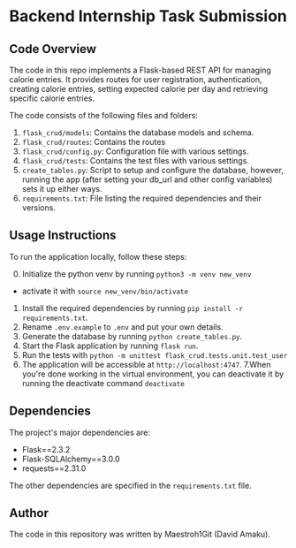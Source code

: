 # Backend Internship Task Submission

## Code Overview

The code in this repo implements a Flask-based REST API for managing calorie entries. It provides routes for user registration, authentication, creating calorie entries, setting expected calorie per day and retrieving specific calorie entries.

The code consists of the following files and folders:

1. `flask_crud/models`: Contains the database models and schema.
2. `flask_crud/routes`: Contains the routes
3. `flask_crud/config.py`: Configuration file with various settings.
4. `flask_crud/tests`: Contains the test files with various settings.
5. `create_tables.py`: Script to setup and configure the database, however, running the app (after setting your db_url and other config variables) sets it up either ways.
6. `requirements.txt`: File listing the required dependencies and their versions.


## Usage Instructions

To run the application locally, follow these steps:

0. Initialize the python venv by running `python3 -m venv new_venv`
- activate it with `source new_venv/bin/activate`
1. Install the required dependencies by running `pip install -r requirements.txt`.
2. Rename `.env.example` to `.env` and put your own details.
3. Generate the database by running `python create_tables.py`.
4. Start the Flask application by running `flask run`.
5. Run the tests with `python -m unittest flask_crud.tests.unit.test_user`
6. The application will be accessible at `http://localhost:4747`.
7.When you're done working in the virtual environment, you can deactivate it by running the deactivate command `deactivate`

## Dependencies

The project's major dependencies are:

- Flask==2.3.2
- Flask-SQLAlchemy==3.0.0
- requests==2.31.0

The other dependencies are specified in the `requirements.txt` file.


## Author

The code in this repository was written by Maestroh1Git (David Amaku).
